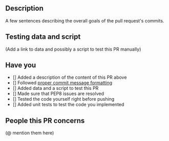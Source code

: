 ## Description
A few sentences describing the overall goals of the pull request's commits.

## Testing data and script
(Add a link to data and possibly a script to test this PR manually)

## Have you
- [] Added a description of the content of this PR above
- [] Followed [proper commit message formatting](https://chris.beams.io/posts/git-commit/)
- [] Added data and a script to test this PR
- [] Made sure that PEP8 issues are resolved
- [] Tested the code yourself right before pushing
- [] Added unit tests to test the code you implemented

## People this PR concerns

(@ mention them here)
